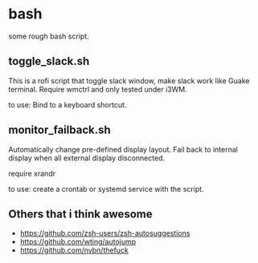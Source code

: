 # bash
some rough bash script.

## toggle_slack.sh
This is a rofi script that toggle slack window, make slack work like Guake terminal.
Require wmctrl and only tested under i3WM.

to use:
Bind to a keyboard shortcut.

## monitor_failback.sh
Automatically change pre-defined display layout.
Fail back to internal display when all external display disconnected.

require xrandr

to use:
create a crontab or systemd service with the script.

## Others that i think awesome
- https://github.com/zsh-users/zsh-autosuggestions 
- https://github.com/wting/autojump
- https://github.com/nvbn/thefuck
